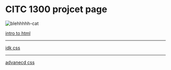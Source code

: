# CITC 1300 projcet page

![blehhhhh-cat](https://github.com/user-attachments/assets/9cc2499a-29ed-4738-ad1b-316cd6d6fcc1)

<a href="demo/index.html" target="_blank">intro to html</a>
<hr>
<a href="idk/index.html" target="_blank">idk css</a>
<hr>
<a href="idk copy/index.html" target="_blank">advanecd css</a>
